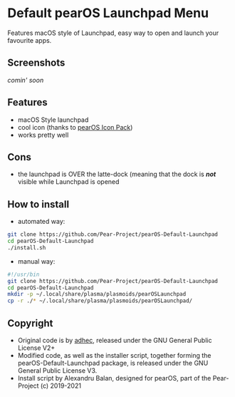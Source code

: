 # Default pearOS Launchpad Menu
Features macOS style of Launchpad, easy way to open and launch your favourite apps.

## Screenshots
<i>comin' soon</i>

## Features
* macOS Style launchpad
* cool icon (thanks to [pearOS Icon Pack](github.com/Pear-Project/pearOS-Default-Icons))
* works pretty well

## Cons
* the launchpad is OVER the latte-dock (meaning that the dock is <b><i>not</i></b> visible while Launchpad is opened

## How to install
* automated way:
```sh
git clone https://github.com/Pear-Project/pearOS-Default-Launchpad
cd pearOS-Default-Launchpad
./install.sh
```

* manual way:
```sh
#!/usr/bin
git clone https://github.com/Pear-Project/pearOS-Default-Launchpad
cd pearOS-Default-Launchpad
mkdir -p ~/.local/share/plasma/plasmoids/pearOSLaunchpad
cp -r ./* ~/.local/share/plasma/plasmoids/pearOSLaunchpad/
```

## Copyright
* Original code is by [adhec](https://github.com/adhec), released under the GNU General Public License V2+
* Modified code, as well as the installer script, together forming the pearOS-Default-Launchpad package, is released under the GNU General Public License V3.
* Install script by Alexandru Balan, designed for pearOS, part of the Pear-Project (c) 2019-2021

